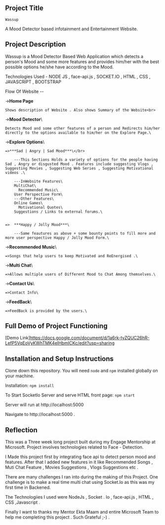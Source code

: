 ## Project Title
    Wassup 
A Mood Detector based infotainment and Entertainment Website.

##  Project Description
Wassup is a Mood Detector Based Web Application which detects a person's Mood and some more features and provides him/her with the best possible options he/she have according to the Mood.


Technologies Used - NODE JS , face-api.js , SOCKET.IO , HTML , CSS , JAVASCRIPT , BOOTSTRAP


Flow Of Website --

->**Home Page**<br>

    Shows description of Website . Also shows Summary of the Website<br>


->**Mood Detector**\

    Detects Mood and some other features of a person and Redirects him/her directly to the options available to him/her on the Explore Page.\


->**Explore Options**\

    =>***Sad | Angry | Sad Mood***\</br>

        ---This Sections Holds a variety of options for the people having Sad , Angry or disgusted Mood . Features include suggesting Vlogs , Suggesting Movies , Suggesting Web Series , Suggesting Motivational videos .\ 

        ---InWebsite Features\
        MultiChat\
          Recommended Music\
        User Perspective Form\
        ---Other Features\
        Online Games\
          Motivational Quotes\
        Suggestions / Links to external forums.\


    =>  ***Happy / Jolly Mood***\

        ---Same feautures as above + some bounty points to fill more and more user perspective Happy / Jolly Mood Form.\


->**Recommended Music**\

    =>Songs that help users to keep Motivated and ReEnergised .\


->**Multi Chat**\


    =>Allows multiple users of Different Mood to Chat Among themselves.\
->**Contact Us**\


    =>Contact Info\


->**FeedBack**\

    =>FeedBack is provided by the users.\
    




## Full Demo of Project Functioning

[Demo Link]https://docs.google.com/document/d/1a6rk-tyZQUC26hR-LefP5VqEoVyKWhTMK4eIHbmICKc/edit?usp=sharing

## Installation and Setup Instructions


Clone down this repository. You will need `node` and `npm` installed globally on your machine.  

Installation:
`npm install`  

To Start SocketIo Server and serve HTML front page:
`npm start`

Server will run at http://localhost:5000

Navigate to http://localhost:5000 . 
## Reflection
This was a Three week long project built during my Engage Mentorship at Microsoft. Project involves technologies related to Face - Detection.

I Made this project first by integrating face api to detect person mood and features. After that I added new features in it like Recommended Songs , Muti Chat Feature , Movies Suggestions , Vlogs Suggestions etc .

There are many challenges I ran into during the making of this Project. One challenge is to make a real time multi chat using Socket.Io as this was my first time in Backened.

The Technologiies I used were NodeJs , Socket . Io , face-api.js , HTML , CSS ,Javascript .

Finally I want to thanks my Mentor Ekta Maam and entire Microsoft Team to help me completing this project .
Such Grateful ;-) .

